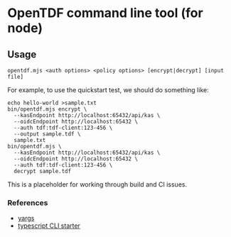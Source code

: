 # OpenTDF command line tool (for node)

## Usage

```
opentdf.mjs <auth options> <policy options> [encrypt|decrypt] [input file]
```

For example, to use the quickstart test, we should do something like:

```
echo hello-world >sample.txt
bin/opentdf.mjs encrypt \
  --kasEndpoint http://localhost:65432/api/kas \
  --oidcEndpoint http://localhost:65432 \
  --auth tdf:tdf-client:123-456 \
  --output sample.tdf \
  sample.txt
bin/opentdf.mjs \
  --kasEndpoint http://localhost:65432/api/kas \
  --oidcEndpoint http://localhost:65432 \
  --auth tdf:tdf-client:123-456 \
  decrypt sample.tdf
```

This is a placeholder for working through build and CI issues.

### References

- [yargs](http://yargs.js.org)
- [typescript CLI starter](https://github.com/khalidx/typescript-cli-starter)

